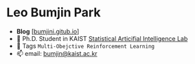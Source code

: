 # Leo Bumjin Park

- **Blog** [[bumjini.gitub.io](https://bumjini.github.io/)]
- 🔭 Ph.D. Student in KAIST [Statistical Articifial Intelligence Lab](http://sailab.kaist.ac.kr/)
- 🌱 Tags `Multi-Obejctive Reinforcement Learning`
- 📫 email: bumjin@kaist.ac.kr



